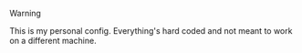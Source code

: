 > [!WARNING]
> This is my personal config. Everything's hard coded and not meant to work on a different machine.

<!--## Software-->
<!---->
<!--<table>-->
<!--    <tbody>-->
<!--        <tr>-->
<!--            <td>OS</td>-->
<!--            <td><a href="https://archlinux.org/">Arch Linux</a></td>-->
<!--        </tr>-->
<!--        <tr>-->
<!--            <td>Bootloader</td>-->
<!--            <td><a href="https://www.gnu.org/software/grub/">GRUB</a></td>-->
<!--        </tr>-->
<!--        <tr>-->
<!--            <td>Window manager</td>-->
<!--            <td><a href="https://hyprland.org/">Hyprland</a></td>-->
<!--        </tr>-->
<!--        <tr>-->
<!--            <td>Session manager</td>-->
<!--            <td><a href="https://github.com/Vladimir-csp/uwsm">UWSM</a></td>-->
<!--        </tr>-->
<!--        <tr>-->
<!--            <td>Display manager</td>-->
<!--            <td><a href="https://github.com/sddm/sddm">SDDM</a></td>-->
<!--        </tr>-->
<!--        <tr>-->
<!--            <td>Terminal</td>-->
<!--            <td><a href="https://ghostty.org/">Ghostty</a></td>-->
<!--        </tr>-->
<!--        <tr>-->
<!--            <td>Shell</td>-->
<!--            <td><a href="https://github.com/fish-shell/fish-shell">Fish</a></td>-->
<!--        </tr>-->
<!--        <tr>-->
<!--            <td>Prompt</td>-->
<!--            <td><a href="https://github.com/starship/starship">Starship</a></td>-->
<!--        </tr>-->
<!--        <tr>-->
<!--            <td>Editor</td>-->
<!--            <td><a href="https://github.com/neovim/neovim">Neovim</a></td>-->
<!--        </tr>-->
<!--        <tr>-->
<!--            <td>File manager</td>-->
<!--            <td><a href="https://github.com/sxyazi/yazi">Yazi</a></td>-->
<!--        </tr>-->
<!--        <tr>-->
<!--            <td>System monitor</td>-->
<!--            <td><a href="https://github.com/ClementTsang/bottom">Bottom</a></td>-->
<!--        </tr>-->
<!--        <tr>-->
<!--            <td>Browser</td>-->
<!--            <td><a href="https://zen-browser.app/">Zen</a></td>-->
<!--        </tr>-->
<!--        <tr>-->
<!--            <td>Neofetch</td>-->
<!--            <td><a href="https://github.com/fastfetch-cli/fastfetch">Fastfetch</a></td>-->
<!--        </tr>-->
<!--    </tbody>-->
<!--</table>-->
<!---->
<!--## Keybindings-->
<!---->
<!--## Installation-->
<!--Here's a guide I put together for future reference: [Set up environment](https://github.com/uiriansan/hyprdots/wiki/Environment)-->
